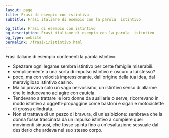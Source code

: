 ```yaml
---
layout: page
title: Frasi di esempio con istintivo 
subtitle: Frasi italiane di esempio con la parola  istintivo

og_title: Frasi di esempio con istintivo 
og_description: Frasi italiane di esempio con la parola  istintivo
og_type: website
permalink: /frasi/i/istintivo.html
---
```


Frasi italiane di esempio contenenti la parola istintivo:


- Spezzare ogni legame sembra istintivo per certe famiglie miserabili.
- semplicemente a una sorta di impulso istintivo e oscuro a lui stesso?
- poco, ma con velocità impressionante, dall'origine della tua idea, dal meraviglioso istintivo casino.
- Ma lui provava solo un vago nervosismo, un istintivo senso di allarme che lo inducevano ad agire con cautela.
- Tendevano a trattare le loro donne da ausiliarie o serve, ricorrevano in modo istintivo a oggetti-propaggine come bastoni e sigari e motociclette di grossa cilindrata.
- Non si trattava di un pezzo di bravura, di un'esibizione: sembrava che la donna fosse trascinata da un impulso istintivo a compiere quei movimenti sinuosi, che fosse spinta fino a un'esaltazione sessuale dal desiderio che ardeva nel suo stesso corpo.
